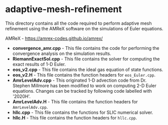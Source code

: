 # adaptive-mesh-refinement

This directory contains all the code required to perform adaptive mesh refinement using the AMReX software on the simulations of Euler equations. 

AMReX - https://amrex-codes.github.io/amrex/

* **convergence_amr.cpp** - This file contains the code for performing the convergence analysis on the simulation results. 
* **RiemannExactSol.cpp** - This file contains the solver for computing the exact results of 1-D Euler.
* **eos_v2.cpp** - This file contains the ideal gas equation of state functions. 
* **eos_v2.H** -  This file contains the function headers for `eos_Euler.cpp`.
* **AmrLevelAdv.cpp** - This originated 1-D advection code from Dr. Stephen Millmore has been modified to work on computing 2-D Euler equations. Changes can be tracked by following code labelled with '2020H'.
* **AmrLevelAdv.H** - This file contains the function headers for `AmrLevelAdv.cpp`.
* **hllc.cpp** - This file contains the functions for SLIC numerical solver.  
* **hllc.H** - This file contains the function headers for `hllc.cpp`.
